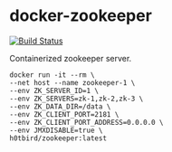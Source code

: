 # docker-zookeeper

[![Build Status](https://travis-ci.org/h0tbird/docker-zookeeper.svg?branch=master)](https://travis-ci.org/h0tbird/docker-zookeeper)

Containerized zookeeper server.

```
docker run -it --rm \
--net host --name zookeeper-1 \
--env ZK_SERVER_ID=1 \
--env ZK_SERVERS=zk-1,zk-2,zk-3 \
--env ZK_DATA_DIR=/data \
--env ZK_CLIENT_PORT=2181 \
--env ZK_CLIENT_PORT_ADDRESS=0.0.0.0 \
--env JMXDISABLE=true \
h0tbird/zookeeper:latest
```
